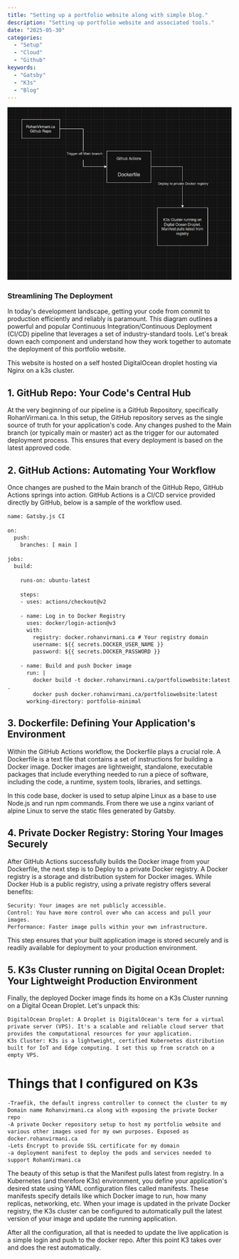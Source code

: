 ```yaml
---
title: "Setting up a portfolio website along with simple blog."
description: "Setting up portfolio website and associated tools."
date: "2025-05-30"
categories:
  - "Setup"
  - "Cloud"
  - "Github"
keywords:
  - "Gatsby"
  - "K3s"
  - "Blog"
---
```


![Alt text](../../images/homelab.png "Lab Overview")

### Streamlining The Deployment

In today's development landscape, getting your code from commit to production efficiently and reliably is paramount. This diagram outlines a powerful and popular Continuous Integration/Continuous Deployment (CI/CD) pipeline that leverages a set of industry-standard tools. Let's break down each component and understand how they work together to automate the deployment of this portfolio website.

This website is hosted on a self hosted DigitalOcean droplet hosting via Nginx on a k3s cluster.

## 1. GitHub Repo: Your Code's Central Hub

At the very beginning of our pipeline is a GitHub Repository, specifically RohanVirmani.ca.
In this setup, the GitHub repository serves as the single source of truth for your application's code. Any changes pushed to the Main branch (or typically main or master) act as the trigger for our automated deployment process. This ensures that every deployment is based on the latest approved code.

## 2. GitHub Actions: Automating Your Workflow

Once changes are pushed to the Main branch of the GitHub Repo, GitHub Actions springs into action. GitHub Actions is a CI/CD service provided directly by GitHub, below is a sample of the workflow used.

```
name: Gatsby.js CI

on:
  push:
    branches: [ main ]

jobs:
  build:

    runs-on: ubuntu-latest

    steps:
    - uses: actions/checkout@v2

    - name: Log in to Docker Registry
      uses: docker/login-action@v3
      with:
        registry: docker.rohanvirmani.ca # Your registry domain
        username: ${{ secrets.DOCKER_USER_NAME }}
        password: ${{ secrets.DOCKER_PASSWORD }}
        
    - name: Build and push Docker image
      run: |
        docker build -t docker.rohanvirmani.ca/portfoliowebsite:latest .
        docker push docker.rohanvirmani.ca/portfoliowebsite:latest
      working-directory: portfolio-minimal
```

## 3. Dockerfile: Defining Your Application's Environment

Within the GitHub Actions workflow, the Dockerfile plays a crucial role. A Dockerfile is a text file that contains a set of instructions for building a Docker image. Docker images are lightweight, standalone, executable packages that include everything needed to run a piece of software, including the code, a runtime, system tools, libraries, and settings.

In this code base, docker is used to setup alpine Linux as a base to use Node.js and run npm commands. From there we use a nginx variant of alpine Linux to serve the static files generated by Gatsby.

## 4. Private Docker Registry: Storing Your Images Securely

After GitHub Actions successfully builds the Docker image from your Dockerfile, the next step is to Deploy to a private Docker registry. A Docker registry is a storage and distribution system for Docker images. While Docker Hub is a public registry, using a private registry offers several benefits:

    Security: Your images are not publicly accessible.
    Control: You have more control over who can access and pull your images.
    Performance: Faster image pulls within your own infrastructure.

This step ensures that your built application image is stored securely and is readily available for deployment to your production environment.

## 5. K3s Cluster running on Digital Ocean Droplet: Your Lightweight Production Environment

Finally, the deployed Docker image finds its home on a K3s Cluster running on a Digital Ocean Droplet. Let's unpack this:

    DigitalOcean Droplet: A Droplet is DigitalOcean's term for a virtual private server (VPS). It's a scalable and reliable cloud server that provides the computational resources for your application.
    K3s Cluster: K3s is a lightweight, certified Kubernetes distribution built for IoT and Edge computing. I set this up from scratch on a empty VPS.

  # Things that I configured on K3s
    -Traefik, the default ingress controller to connect the cluster to my Domain name Rohanvirmani.ca along with exposing the private Docker repo
    -A private Docker repository setup to host my portfolio website and various other images used for my own purposes. Exposed as docker.rohanvirmani.ca
    -Lets Encrypt to provide SSL certificate for my domain
    -a deployment manifest to deploy the pods and services needed to support RohanVirmani.ca

The beauty of this setup is that the Manifest pulls latest from registry. In a Kubernetes (and therefore K3s) environment, you define your application's desired state using YAML configuration files called manifests. These manifests specify details like which Docker image to run, how many replicas, networking, etc. When your image is updated in the private Docker registry, the K3s cluster can be configured to automatically pull the latest version of your image and update the running application.

After all the configuration, all that is needed to update the live application is a simple login and push to the docker repo. After this point K3 takes over and does the rest automatically.
